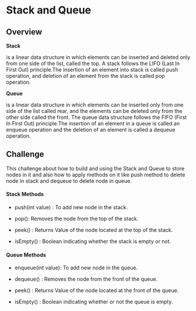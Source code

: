 # Stack and Queue 

## Overview 

**Stack**

is a linear data structure in which elements can be inserted and deleted only from one side of the list, called the top. A stack follows the LIFO (Last In First Out) principle.The insertion of an element into stack is called push operation, and deletion of an element from the stack is called pop operation.


**Queue**

is a linear data structure in which elements can be inserted only from one side of the list called rear, and the elements can be deleted only from the other side called the front. The queue data structure follows the FIFO (First In First Out) principle.The insertion of an element in a queue is called an enqueue operation and the deletion of an element is called a dequeue operation.


## Challenge 

This challenge about how to build and using the Stack and Queue to store nodes in it and also how to apply methods on it like push method to delete node in stack and dequeue to delete node in queue.

#### Stack Methods

  - push(int value) : To add new node in the stack.

  - pop(): Removes the node from the top of the stack.

  - peek() : Returns Value of the node located at the top of the stack.

  - isEmpty() : Boolean indicating whether the stack is empty or not.

#### Queue Methods

  - enqueue(int value): To add new node in the queue.

  - dequeue() : Removes the node from the front of the queue.

  - peek() : Returns Value of the node located at the front of the queue.

  - isEmpty() : Boolean indicating whether or not the queue is empty.